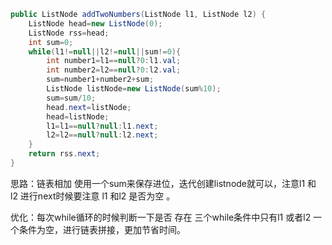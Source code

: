 ```java
public ListNode addTwoNumbers(ListNode l1, ListNode l2) {
    ListNode head=new ListNode(0);
    ListNode rss=head;
    int sum=0;
    while(l1!=null||l2!=null||sum!=0){
        int number1=l1==null?0:l1.val;
        int number2=l2==null?0:l2.val;
        sum=number1+number2+sum;
        ListNode listNode=new ListNode(sum%10);
        sum=sum/10;
        head.next=listNode;
        head=listNode;
        l1=l1==null?null:l1.next;
        l2=l2==null?null:l2.next;
    }
    return rss.next;
}
```

思路：链表相加  使用一个sum来保存进位，迭代创建listnode就可以，注意l1 和 l2 进行next时候要注意 l1 和l2 是否为空 。

优化：每次while循环的时候判断一下是否 存在 三个while条件中只有l1 或者l2 一个条件为空，进行链表拼接，更加节省时间。